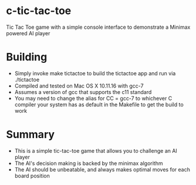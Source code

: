 # c-tic-tac-toe
Tic Tac Toe game with a simple console interface to demonstrate a Minimax powered AI player
# Building
- Simply invoke make tictactoe to build the tictactoe app and run via ./tictactoe
- Compiled and tested on Mac OS X 10.11.16 with gcc-7
- Assumes a version of gcc that supports the c11 standard
- You may need to change the alias for CC = gcc-7 to whichever C compiler your system has as default
in the Makefile to get the build to work
# Summary
- This is a simple tic-tac-toe game that allows you to challenge an AI player
- The AI's decision making is backed by the minimax algorithm
- The AI should be unbeatable, and always makes optimal moves for each board position
